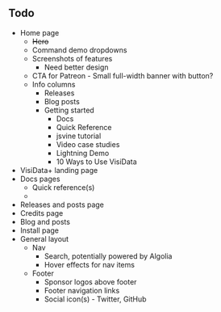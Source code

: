 ## Todo

* Home page
	- ~~Hero~~
	- Command demo dropdowns
	- Screenshots of features
		+ Need better design
	- CTA for Patreon - Small full-width banner with button?
	- Info columns
		+ Releases
		+ Blog posts
		+ Getting started
			* Docs
			* Quick Reference
			* jsvine tutorial
			* Video case studies
			* Lightning Demo
			* 10 Ways to Use VisiData
* VisiData+ landing page
* Docs pages
	- Quick reference(s)
	- 
* Releases and posts page
* Credits page
* Blog and posts
* Install page
* General layout
	- Nav
		+ Search, potentially powered by Algolia
		+ Hover effects for nav items
	- Footer
		+ Sponsor logos above footer
		+ Footer navigation links
		+ Social icon(s) - Twitter, GitHub